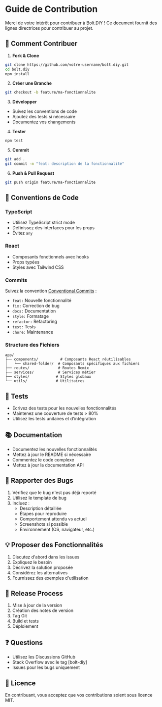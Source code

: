 # Guide de Contribution

Merci de votre intérêt pour contribuer à Bolt.DIY ! Ce document fournit des lignes directrices pour contribuer au projet.

## 🌟 Comment Contribuer

1. **Fork & Clone**
```bash
git clone https://github.com/votre-username/bolt.diy.git
cd bolt.diy
npm install
```

2. **Créer une Branche**
```bash
git checkout -b feature/ma-fonctionnalite
```

3. **Développer**
- Suivez les conventions de code
- Ajoutez des tests si nécessaire
- Documentez vos changements

4. **Tester**
```bash
npm test
```

5. **Commit**
```bash
git add .
git commit -m "feat: description de la fonctionnalité"
```

6. **Push & Pull Request**
```bash
git push origin feature/ma-fonctionnalite
```

## 📝 Conventions de Code

### TypeScript
- Utilisez TypeScript strict mode
- Définissez des interfaces pour les props
- Évitez `any`

### React
- Composants fonctionnels avec hooks
- Props typées
- Styles avec Tailwind CSS

### Commits
Suivez la convention [Conventional Commits](https://www.conventionalcommits.org/) :
- `feat:` Nouvelle fonctionnalité
- `fix:` Correction de bug
- `docs:` Documentation
- `style:` Formatage
- `refactor:` Refactoring
- `test:` Tests
- `chore:` Maintenance

### Structure des Fichiers
```
app/
├── components/          # Composants React réutilisables
│   └── shared-folder/  # Composants spécifiques aux fichiers
├── routes/             # Routes Remix
├── services/           # Services métier
├── styles/            # Styles globaux
└── utils/             # Utilitaires
```

## 🧪 Tests

- Écrivez des tests pour les nouvelles fonctionnalités
- Maintenez une couverture de tests > 80%
- Utilisez les tests unitaires et d'intégration

## 📚 Documentation

- Documentez les nouvelles fonctionnalités
- Mettez à jour le README si nécessaire
- Commentez le code complexe
- Mettez à jour la documentation API

## 🐛 Rapporter des Bugs

1. Vérifiez que le bug n'est pas déjà reporté
2. Utilisez le template de bug
3. Incluez :
   - Description détaillée
   - Étapes pour reproduire
   - Comportement attendu vs actuel
   - Screenshots si possible
   - Environnement (OS, navigateur, etc.)

## 💡 Proposer des Fonctionnalités

1. Discutez d'abord dans les issues
2. Expliquez le besoin
3. Décrivez la solution proposée
4. Considérez les alternatives
5. Fournissez des exemples d'utilisation

## 🚀 Release Process

1. Mise à jour de la version
2. Création des notes de version
3. Tag Git
4. Build et tests
5. Déploiement

## ❓ Questions

- Utilisez les Discussions GitHub
- Stack Overflow avec le tag [bolt-diy]
- Issues pour les bugs uniquement

## 📄 Licence

En contribuant, vous acceptez que vos contributions soient sous licence MIT.
